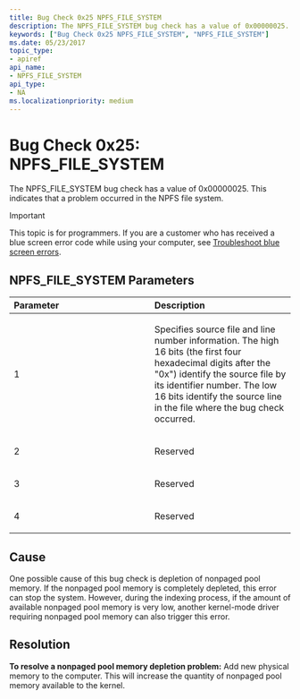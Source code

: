 ```yaml
---
title: Bug Check 0x25 NPFS_FILE_SYSTEM
description: The NPFS_FILE_SYSTEM bug check has a value of 0x00000025. This indicates that a problem occurred in the NPFS file system.
keywords: ["Bug Check 0x25 NPFS_FILE_SYSTEM", "NPFS_FILE_SYSTEM"]
ms.date: 05/23/2017
topic_type:
- apiref
api_name:
- NPFS_FILE_SYSTEM
api_type:
- NA
ms.localizationpriority: medium
---
```


# Bug Check 0x25: NPFS\_FILE\_SYSTEM


The NPFS\_FILE\_SYSTEM bug check has a value of 0x00000025. This indicates that a problem occurred in the NPFS file system.

> [!IMPORTANT]
> This topic is for programmers. If you are a customer who has received a blue screen error code while using your computer, see [Troubleshoot blue screen errors](https://www.windows.com/stopcode).


## NPFS\_FILE\_SYSTEM Parameters


<table>
<colgroup>
<col width="50%" />
<col width="50%" />
</colgroup>
<thead>
<tr class="header">
<th align="left">Parameter</th>
<th align="left">Description</th>
</tr>
</thead>
<tbody>
<tr class="odd">
<td align="left"><p>1</p></td>
<td align="left"><p>Specifies source file and line number information. The high 16 bits (the first four hexadecimal digits after the "0x") identify the source file by its identifier number. The low 16 bits identify the source line in the file where the bug check occurred.</p></td>
</tr>
<tr class="even">
<td align="left"><p>2</p></td>
<td align="left"><p>Reserved</p></td>
</tr>
<tr class="odd">
<td align="left"><p>3</p></td>
<td align="left"><p>Reserved</p></td>
</tr>
<tr class="even">
<td align="left"><p>4</p></td>
<td align="left"><p>Reserved</p></td>
</tr>
</tbody>
</table>

 

## Cause

One possible cause of this bug check is depletion of nonpaged pool memory. If the nonpaged pool memory is completely depleted, this error can stop the system. However, during the indexing process, if the amount of available nonpaged pool memory is very low, another kernel-mode driver requiring nonpaged pool memory can also trigger this error.

## Resolution

**To resolve a nonpaged pool memory depletion problem:** Add new physical memory to the computer. This will increase the quantity of nonpaged pool memory available to the kernel.

 

 




